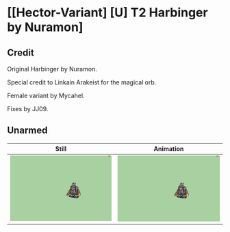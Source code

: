 # [\[Hector-Variant\] \[U\] T2 Harbinger by Nuramon]

## Credit

Original Harbinger by Nuramon.

Special credit to Linkain Arakeist for the magical orb.

Female variant by Mycahel.

Fixes by JJ09.

## Unarmed

| Still | Animation |
| :---: | :-------: |
| ![Unarmed still](./Unarmed_000.png) | ![Unarmed animation](./Unarmed.gif) |
